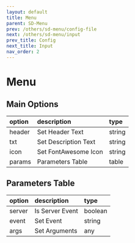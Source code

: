 ```yaml
---
layout: default
title: Menu
parent: SD-Menu
prev: /others/sd-menu/config-file
next: /others/sd-menu/input
prev_title: Config
next_title: Input
nav_order: 2
---
```


# Menu

## Main Options

| option       | description             | type              |
|:-------------|:------------------------|:------------------|
| header       | Set Header Text         | string
| txt          | Set Description Text    | string
| icon         | Set FontAwesome Icon    | string
| params       | Parameters Table        | table

## Parameters Table
| option       | description             | type              |
|:-------------|:------------------------|:------------------|
| server       | Is Server Event         | boolean
| event        | Set Event               | string
| args         | Set Arguments           | any